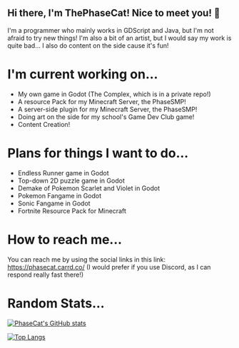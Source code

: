 ## Hi there, I'm ThePhaseCat! Nice to meet you! 👋

I'm a programmer who mainly works in GDScript and Java, but I'm not afraid to try new things!
I'm also a bit of an artist, but I would say my work is quite bad...
I also do content on the side cause it's fun!

# I'm current working on...
- My own game in Godot (The Complex, which is in a private repo!)
- A resource Pack for my Minecraft Server, the PhaseSMP!
- A server-side plugin for my Minecraft Server, the PhaseSMP!
- Doing art on the side for my school's Game Dev Club game!
- Content Creation!

# Plans for things I want to do...
- Endless Runner game in Godot
- Top-down 2D puzzle game in Godot
- Demake of Pokemon Scarlet and Violet in Godot
- Pokemon Fangame in Godot
- Sonic Fangame in Godot
- Fortnite Resource Pack for Minecraft

# How to reach me...
You can reach me by using the social links in this link: https://phasecat.carrd.co/
(I would prefer if you use Discord, as I can respond really fast there!)

# Random Stats...

[![PhaseCat's GitHub stats](https://github-readme-stats.vercel.app/api?username=thephasecat&show_icons=true&theme=tokyonight)](https://github.com/anuraghazra/github-readme-stats)

[![Top Langs](https://github-readme-stats.vercel.app/api/top-langs/?username=thephasecat&layout=compact&theme=tokyonight)](https://github.com/anuraghazra/github-readme-stats)
